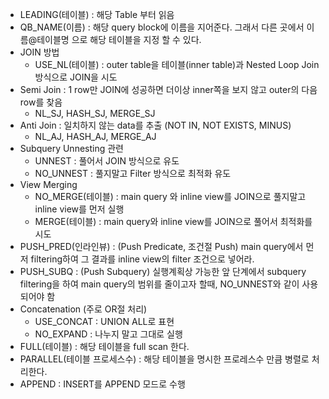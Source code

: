* LEADING(테이블) : 해당 Table 부터 읽음
* QB_NAME(이름) : 해당 query block에 이름을 지어준다. 그래서 다른 곳에서 이름@테이블명 으로 해당 테이블을 지정 할 수 있다.
* JOIN 방법
  - USE_NL(테이블) : outer table을 테이블(inner table)과 Nested Loop Join 방식으로 JOIN을 시도
* Semi Join : 1 row만 JOIN에 성공하면 더이상 inner쪽을 보지 않고 outer의 다음 row를 찾음
  - NL_SJ, HASH_SJ, MERGE_SJ
* Anti Join : 일치하지 않는 data를 추출 (NOT IN, NOT EXISTS, MINUS)
  - NL_AJ, HASH_AJ, MERGE_AJ
* Subquery Unnesting 관련
  - UNNEST : 풀어서 JOIN 방식으로 유도
  - NO_UNNEST : 풀지말고 Filter 방식으로 최적화 유도
* View Merging
  - NO_MERGE(테이블) : main query 와 inline view를 JOIN으로 풀지말고 inline view를 먼저 실행
  - MERGE(테이블) : main query와 inline view를 JOIN으로 풀어서 최적화를 시도
* PUSH_PRED(인라인뷰) : (Push Predicate, 조건절 Push) main query에서 먼저 filtering하여 그 결과를 inline view의 filter 조건으로 넣어라.
* PUSH_SUBQ : (Push Subquery) 실행계획상 가능한 앞 단계에서 subquery filtering을 하여 main query의 범위를 줄이고자 할때, NO_UNNEST와 같이 사용되어야 함
* Concatenation (주로 OR절 처리)
  - USE_CONCAT : UNION ALL로 표현
  - NO_EXPAND : 나누지 말고 그대로 실행
* FULL(테이블) : 해당 테이블을 full scan 한다.
* PARALLEL(테이블 프로세스수) : 해당 테이블을 명시한 프로레스수 만큼 병렬로 처리한다.
* APPEND : INSERT를 APPEND 모드로 수행
